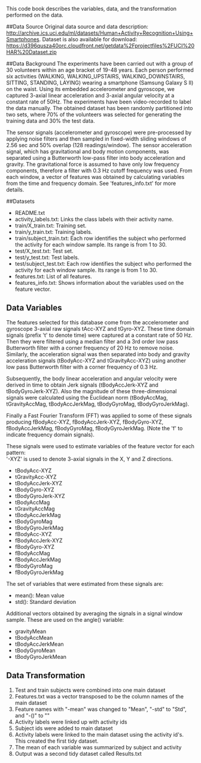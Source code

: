 This code book describes the variables, data, and the transformation performed on the data.

##Data Source
Original data source and data description: http://archive.ics.uci.edu/ml/datasets/Human+Activity+Recognition+Using+Smartphones. 
Dataset is also available for download: https://d396qusza40orc.cloudfront.net/getdata%2Fprojectfiles%2FUCI%20HAR%20Dataset.zip 

##Data Background
The experiments have been carried out with a group of 30 volunteers within an age bracket of 19-48 years. Each person performed six activities (WALKING, WALKING_UPSTAIRS, WALKING_DOWNSTAIRS, SITTING, STANDING, LAYING) wearing a smartphone (Samsung Galaxy S II) on the waist. Using its embedded accelerometer and gyroscope, we captured 3-axial linear acceleration and 3-axial angular velocity at a constant rate of 50Hz. The experiments have been video-recorded to label the data manually. The obtained dataset has been randomly partitioned into two sets, where 70% of the volunteers was selected for generating the training data and 30% the test data. 

The sensor signals (accelerometer and gyroscope) were pre-processed by applying noise filters and then sampled in fixed-width sliding windows of 2.56 sec and 50% overlap (128 readings/window). The sensor acceleration signal, which has gravitational and body motion components, was separated using a Butterworth low-pass filter into body acceleration and gravity. The gravitational force is assumed to have only low frequency components, therefore a filter with 0.3 Hz cutoff frequency was used. From each window, a vector of features was obtained by calculating variables from the time and frequency domain. See 'features_info.txt' for more details. 

##Datasets
- README.txt
- activity_labels.txt: Links the class labels with their activity name.
- train/X_train.txt: Training set.
- train/y_train.txt: Training labels.
- train/subject_train.txt: Each row identifies the subject who performed the activity for each window sample. Its range is from 1 to 30.
- test/X_test.txt: Test set.
- test/y_test.txt: Test labels.
- test/subject_test.txt: Each row identifies the subject who performed the activity for each window sample. Its range is from 1 to 30.
- features.txt: List of all features.
- features_info.txt: Shows information about the variables used on the feature vector.

## Data Variables
The features selected for this database come from the accelerometer and gyroscope 3-axial raw signals tAcc-XYZ and tGyro-XYZ. These time domain signals (prefix 't' to denote time) were captured at a constant rate of 50 Hz. Then they were filtered using a median filter and a 3rd order low pass Butterworth filter with a corner frequency of 20 Hz to remove noise. Similarly, the acceleration signal was then separated into body and gravity acceleration signals (tBodyAcc-XYZ and tGravityAcc-XYZ) using another low pass Butterworth filter with a corner frequency of 0.3 Hz. 

Subsequently, the body linear acceleration and angular velocity were derived in time to obtain Jerk signals (tBodyAccJerk-XYZ and tBodyGyroJerk-XYZ). Also the magnitude of these three-dimensional signals were calculated using the Euclidean norm (tBodyAccMag, tGravityAccMag, tBodyAccJerkMag, tBodyGyroMag, tBodyGyroJerkMag). 

Finally a Fast Fourier Transform (FFT) was applied to some of these signals producing fBodyAcc-XYZ, fBodyAccJerk-XYZ, fBodyGyro-XYZ, fBodyAccJerkMag, fBodyGyroMag, fBodyGyroJerkMag. (Note the 'f' to indicate frequency domain signals). 

These signals were used to estimate variables of the feature vector for each pattern:  
'-XYZ' is used to denote 3-axial signals in the X, Y and Z directions.
- tBodyAcc-XYZ
- tGravityAcc-XYZ
- tBodyAccJerk-XYZ
- tBodyGyro-XYZ
- tBodyGyroJerk-XYZ
- tBodyAccMag
- tGravityAccMag
- tBodyAccJerkMag
- tBodyGyroMag
- tBodyGyroJerkMag
- fBodyAcc-XYZ
- fBodyAccJerk-XYZ
- fBodyGyro-XYZ
- fBodyAccMag
- fBodyAccJerkMag
- fBodyGyroMag
- fBodyGyroJerkMag

The set of variables that were estimated from these signals are: 
- mean(): Mean value
- std(): Standard deviation

Additional vectors obtained by averaging the signals in a signal window sample. These are used on the angle() variable:
- gravityMean
- tBodyAccMean
- tBodyAccJerkMean
- tBodyGyroMean
- tBodyGyroJerkMean

## Data Transformation
1. Test and train subjects were combined into one main dataset
2. Features.txt was a vector transposed to be the column names of the main dataset
3. Feature names with "-mean" was changed to "Mean", "-std" to "Std", and "-()" to ""
4. Activity labels were linked up with activity ids
5. Subject ids were added to main dataset
6. Activity labels were linked to the main dataset using the activity id's. This created the first tidy dataset.
7. The mean of each variable was summarized by subject and activity
8. Output was a second tidy dataset called Results.txt
